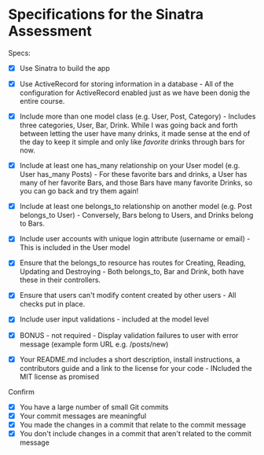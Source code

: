 # Specifications for the Sinatra Assessment

Specs:
- [x] Use Sinatra to build the app
- [x] Use ActiveRecord for storing information in a database - All of the configuration for ActiveRecord enabled just as we have been donig the entire course.

- [x] Include more than one model class (e.g. User, Post, Category) - Includes three categories, User, Bar, Drink. While I was going back and forth between letting the user have many drinks, it made sense at the end of the day to keep it simple and only like *favorite* drinks through bars for now.

- [x] Include at least one has_many relationship on your User model (e.g. User has_many Posts) - For these favorite bars and drinks, a User has many of her favorite Bars, and those Bars have many favorite Drinks, so you can go back and try them again!

- [x] Include at least one belongs_to relationship on another model (e.g. Post belongs_to User) - Conversely, Bars belong to Users, and Drinks belong to Bars.

- [x] Include user accounts with unique login attribute (username or email) - This is included in the User model

- [x] Ensure that the belongs_to resource has routes for Creating, Reading, Updating and Destroying - Both belongs_to, Bar and Drink, both have these in their controllers.

- [x] Ensure that users can't modify content created by other users - All checks put in place.

- [x] Include user input validations - included at the model level

- [x] BONUS - not required - Display validation failures to user with error message (example form URL e.g. /posts/new)

- [x] Your README.md includes a short description, install instructions, a contributors guide and a link to the license for your code - INcluded the MIT license as promised

Confirm
- [x] You have a large number of small Git commits
- [x] Your commit messages are meaningful
- [x] You made the changes in a commit that relate to the commit message
- [x] You don't include changes in a commit that aren't related to the commit message